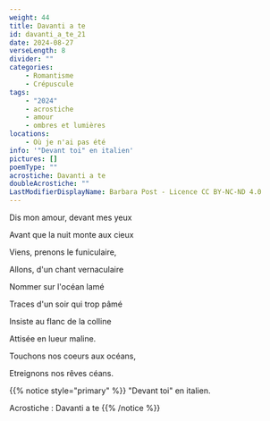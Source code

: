 ```yaml
---
weight: 44
title: Davanti a te
id: davanti_a_te_21
date: 2024-08-27
verseLength: 8
divider: ""
categories:
    - Romantisme
    - Crépuscule
tags:
    - "2024"
    - acrostiche
    - amour
    - ombres et lumières
locations:
    - Où je n'ai pas été
info: '"Devant toi" en italien'
pictures: []
poemType: ""
acrostiche: Davanti a te
doubleAcrostiche: ""
LastModifierDisplayName: Barbara Post - Licence CC BY-NC-ND 4.0
---
```

Dis mon amour, devant mes yeux

Avant que la nuit monte aux cieux

Viens, prenons le funiculaire,

Allons, d'un chant vernaculaire

Nommer sur l'océan lamé

Traces d'un soir qui trop pâmé

Insiste au flanc de la colline

Attisée en lueur maline.

Touchons nos coeurs aux océans,

Etreignons nos rêves céans.


<!-- FM:Snippet:Start data:{"id":"_simpleNotice","fields":[{"name":"content","value":"\"Devant toi\" en italien. Acrostiche : Davanti a te"}]} -->
{{% notice style="primary" %}}
"Devant toi" en italien.

Acrostiche : Davanti a te
{{% /notice %}}
<!-- FM:Snippet:End -->
